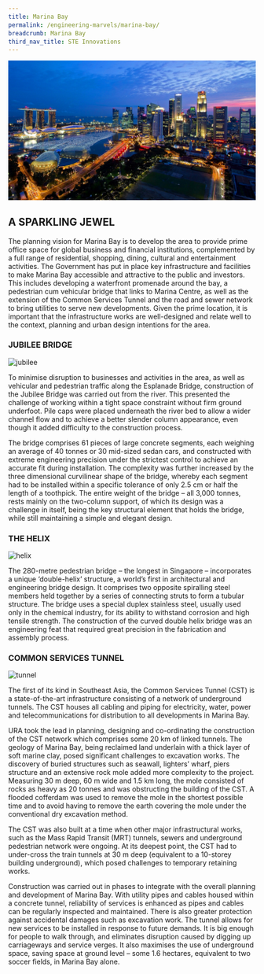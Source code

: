 ```yaml
---
title: Marina Bay
permalink: /engineering-marvels/marina-bay/
breadcrumb: Marina Bay
third_nav_title: STE Innovations
---
```

![](/images/Stories/STE%20Innovations/Marina%20bay/marina%20new.jpeg)

## A SPARKLING JEWEL
The planning vision for Marina Bay is to develop the area to provide prime office space for global business and financial 
institutions, complemented by a full range of residential, shopping, dining, cultural and entertainment activities.
The Government has put in place key infrastructure and facilities to make Marina Bay accessible and attractive to the 
public and investors. This includes developing a waterfront promenade around the bay, a pedestrian cum vehicular bridge that
links to Marina Centre, as well as the extension of the Common Services Tunnel and the road and sewer network to bring 
utilities to serve new developments. Given the prime location, it is important that the infrastructure works are well-designed
and relate well to the context, planning and urban design intentions for the area.

### JUBILEE BRIDGE

![jubilee](/images/jubilee.png)

To minimise disruption to businesses and activities in the area, as well as vehicular and pedestrian traffic along the 
Esplanade Bridge, construction of the Jubilee Bridge was carried out from the river. This presented the challenge of working 
within a tight space constraint without firm ground underfoot. Pile caps were placed underneath the river bed to allow a wider
channel flow and to achieve a better slender column appearance, even though it added difficulty to the construction process.

The bridge comprises 61 pieces of large concrete segments, each weighing an average of 40 tonnes or 30 mid-sized sedan cars, 
and constructed with extreme engineering precision under the strictest control to achieve an accurate fit during installation. 
The complexity was further increased by the three dimensional curvilinear shape of the bridge, whereby each segment had to be 
installed within a specific tolerance of only 2.5 cm or half the length of a toothpick. The entire weight of the bridge – all 3,000
tonnes, rests mainly on the two-column support, of which its design was a challenge in itself, being the key structural 
element that holds the bridge, while still maintaining a simple and elegant design.

### THE HELIX

![helix](/images/helix.png)

The 280-metre pedestrian bridge – the longest in Singapore – incorporates a unique ‘double-helix’ structure, a world’s 
first in architectural and engineering bridge design. It comprises two opposite spiralling steel members held together by 
a series of connecting struts to form a tubular structure. The bridge uses a special duplex stainless steel, usually used only
in the chemical industry, for its ability to withstand corrosion and high tensile strength. The construction of the curved 
double helix bridge was an engineering feat that required great precision in the fabrication and assembly process.

### COMMON SERVICES TUNNEL

![tunnel](/images/tunnel.png)

The first of its kind in Southeast Asia, the Common Services Tunnel (CST) is a state-of-the-art infrastructure consisting
of a network of underground tunnels. The CST houses all cabling and piping for electricity, water, power and telecommunications
for distribution to all developments in Marina Bay.

URA took the lead in planning, designing and co-ordinating the construction of the CST network which comprises some 20 km 
of linked tunnels. The geology of Marina Bay, being reclaimed land underlain with a thick layer of soft marine clay, posed 
significant challenges to excavation works. The discovery of buried structures such as seawall, lighters’ wharf, piers 
structure and an extensive rock mole added more complexity to the project. Measuring 30 m deep, 60 m wide and 1.5 km long, 
the mole consisted of rocks as heavy as 20 tonnes and was obstructing the building of the CST. A flooded cofferdam was used
to remove the mole in the shortest possible time and to avoid having to remove the earth covering the mole under the conventional
dry excavation method.

The CST was also built at a time when other major infrastructural works, such as the Mass Rapid Transit (MRT) tunnels, 
sewers and underground pedestrian network were ongoing. At its deepest point, the CST had to under-cross the train tunnels
at 30 m deep (equivalent to a 10-storey building underground), which posed challenges to temporary retaining works.

Construction was carried out in phases to integrate with the overall planning and development of Marina Bay. With utility
pipes and cables housed within a concrete tunnel, reliability of services is enhanced as pipes and cables can be regularly
inspected and maintained. There is also greater protection against accidental damages such as excavation work. The tunnel allows
for new services to be installed in response to future demands. It is big enough for people to walk through, and eliminates
disruption caused by digging up carriageways and service verges. It also maximises the use of underground space, saving space
at ground level – some 1.6 hectares, equivalent to two soccer fields, in Marina Bay alone.